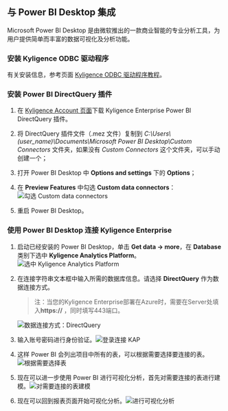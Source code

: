 ## 与 Power BI Desktop 集成

Microsoft Power BI Desktop 是由微软推出的一款商业智能的专业分析工具，为用户提供简单而丰富的数据可视化及分析功能。

### 安装 Kyligence ODBC 驱动程序
有关安装信息，参考页面 [Kyligence ODBC 驱动程序教程](../driver/kyligence_odbc.cn.md)。

### 安装 Power BI DirectQuery 插件

1. 在 [Kyligence Account 页面](http://account.kyligence.io)下载 Kyligence Enterprise Power BI DirectQuery 插件。
2. 将 DirectQuery 插件文件（.mez 文件）复制到 *C:\Users\\(user_name)\Documents\Microsoft Power BI Desktop\Custom Connectors* 文件夹，如果没有 *Custom Connectors* 这个文件夹，可以手动创建一个；

3. 打开 Power BI Desktop 中 **Options and settings** 下的 **Options**；

4. 在 **Preview Features** 中勾选 **Custom data connectors**： ![勾选 Custom data connectors](images/powerbi/Picture11.png)
5. 重启 Power BI Desktop。

### 使用 Power BI Desktop 连接 Kyligence Enterprise

1. 启动已经安装的 Power BI Desktop，单击 **Get data -> more**，在 **Database** 类别下选中 **Kyligence Analytics Platform**。
    ![选中 Kyligence Analytics Platform](images/powerbi/Picture5.png)

2. 在连接字符串文本框中输入所需的数据库信息。请选择 **DirectQuery** 作为数据连接方式。

      > 注：当您的Kyligence Enterprise部署在Azure时，需要在Server处填入**https://** ，同时填写443端口。

      ![数据连接方式：DirectQuery](images/powerbi/Picture6.png)

3. 输入账号密码进行身份验证。![登录连接 KAP](images/powerbi/Picture7.png)

4. 这样 Power BI 会列出项目中所有的表，可以根据需要选择要连接的表。![根据需要选择表](images/powerbi/Picture8.png)

5. 现在可以进一步使用 Power BI 进行可视化分析，首先对需要连接的表进行建模。![对需要连接的表建模](images/powerbi/Picture9.png)

6. 现在可以回到报表页面开始可视化分析。![进行可视化分析](images/powerbi/Picture10.png)